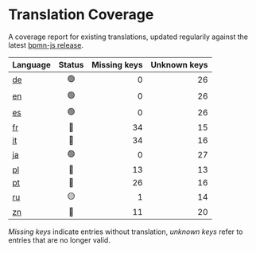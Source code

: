 # Translation Coverage

A coverage report for existing translations, updated regularily against the latest [bpmn-js release](https://github.com/bpmn-io/bpmn-js).

| Language | Status | Missing keys | Unknown keys |
| :--- | :---: | ---: | ---: |
|[de](../translations/de.js)|🟢|0|26|
|[en](../translations/en.js)|🟢|0|26|
|[es](../translations/es.js)|🟢|0|26|
|[fr](../translations/fr.js)|🔴|34|15|
|[it](../translations/it.js)|🔴|34|16|
|[ja](../translations/ja.js)|🟢|0|27|
|[pl](../translations/pl.js)|🔴|13|13|
|[pt](../translations/pt.js)|🔴|26|16|
|[ru](../translations/ru.js)|🟡|1|14|
|[zn](../translations/zn.js)|🔴|11|20|

_Missing keys_ indicate entries without translation, _unknown keys_ refer to entries that are no longer valid.
